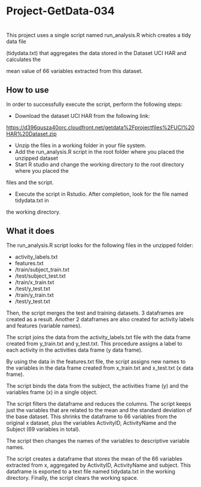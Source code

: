 # Project-GetData-034
#
This project uses a single script named run_analysis.R which creates a tidy data file 

(tidydata.txt) that aggregates the data stored in the Dataset UCI HAR and calculates the 

mean value of 66 variables extracted from this dataset.

## How to use
In order to successfully execute the script, perform the following steps:
 
* Download the dataset UCI HAR from the following link: 

https://d396qusza40orc.cloudfront.net/getdata%2Fprojectfiles%2FUCI%20HAR%20Dataset.zip
* Unzip the files in a working folder in your file system.
* Add the run_analysis.R script in the root folder where you placed the unzipped dataset
* Start R studio and change the working directory to the root directory where you placed the 

files and the script.
* Execute the script in Rstudio. After completion, look for the file named tidydata.txt in 

the working directory.

## What it does
The run_analysis.R script looks for the following files in the unzipped folder:
* activity_labels.txt 
* features.txt
* /train/subject_train.txt
* /test/subject_test.txt
* /train/x_train.txt
* /test/y_test.txt
* /train/y_train.txt
* /test/y_test.txt

Then, the script merges the test and training datasets. 3 dataframes are created as a result. Another 2 dataframes are also created for activity labels and features (variable names).

The script joins the data from the activity_labels.txt file with the data frame created from y_train.txt and y_test.txt. This procedure assigns a label to each activity in the activities data frame (y data frame).

By using the data in the features.txt file, the script assigns new names to the variables in the data frame created from x_train.txt and x_test.txt (x data frame).

The script binds the data from the subject, the activities frame (y) and the variables frame (x) in a single object.

The script filters the dataframe and reduces the columns. The script keeps just the variables that are related to the mean and the standard deviation of the base dataset. This shrinks the dataframe to 66 variables from the original x dataset, plus the variables ActivityID, ActivityName and the Subject (69 variables in total).

The script then changes the names of the variables to descriptive variable names.

The script creates a dataframe that stores the mean of the 66 variables extracted from x, aggregated by ActivityID, ActivityName and subject. This dataframe is exported to a text file named tidydata.txt in the working directory. Finally, the script clears the working space.